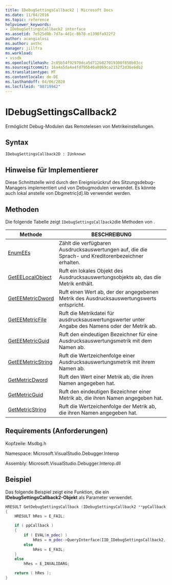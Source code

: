 ```yaml
---
title: IDebugSettingsCallback2 | Microsoft Docs
ms.date: 11/04/2016
ms.topic: reference
helpviewer_keywords:
- IDebugSettingsCallback2 interface
ms.assetid: 7e525d0b-7d7a-4d1c-8b78-e1398fa922f2
author: acangialosi
ms.author: anthc
manager: jillfra
ms.workload:
- vssdk
ms.openlocfilehash: 2c85b54f92970dca5d712b827019300f850b03cc
ms.sourcegitcommit: 16a4a5da4a4fd795b46a0869ca2152f2d36e6db2
ms.translationtype: MT
ms.contentlocale: de-DE
ms.lasthandoff: 04/06/2020
ms.locfileid: "80719942"
---
```

# <a name="idebugsettingscallback2"></a>IDebugSettingsCallback2
Ermöglicht Debug-Modulen das Remotelesen von Metrikeinstellungen.

## <a name="syntax"></a>Syntax

```
IDebugSettingsCallback2D : IUnknown
```

## <a name="notes-for-implementers"></a>Hinweise für Implementierer
Diese Schnittstelle wird durch den Ereignisrückruf des Sitzungsdebug-Managers implementiert und von Debugmodulen verwendet. Es könnte auch lokal anstelle von Dbgmetric[d].lib verwendet werden.

## <a name="methods"></a>Methoden
Die folgende Tabelle zeigt `IDebugSettingsCallback2`die Methoden von .

|Methode|BESCHREIBUNG|
|------------|-----------------|
|[EnumEEs](../../../extensibility/debugger/reference/idebugsettingscallback2-enumees.md)|Zählt die verfügbaren Ausdrucksauswertungen auf, die die Sprach- und Kreditorenbezeichner erhalten.|
|[GetEELocalObject](../../../extensibility/debugger/reference/idebugsettingscallback2-geteelocalobject.md)|Ruft ein lokales Objekt des Ausdrucksauswertungsobjekts ab, das die Metrik enthält.|
|[GetEEMetricDword](../../../extensibility/debugger/reference/idebugsettingscallback2-geteemetricdword.md)|Ruft einen Wert ab, der der angegebenen Metrik des Ausdrucksauswertungswerts entspricht.|
|[GetEEMetricFile](../../../extensibility/debugger/reference/idebugsettingscallback2-geteemetricfile.md)|Ruft die Metrikdatei für ausdrucksauswertungswerter unter Angabe des Namens oder der Metrik ab.|
|[GetEEMetricGuid](../../../extensibility/debugger/reference/idebugsettingscallback2-geteemetricguid.md)|Ruft den eindeutigen Bezeichner für eine Ausdrucksauswertungsmetrik mit dem Namen ab.|
|[GetEEMetricString](../../../extensibility/debugger/reference/idebugsettingscallback2-geteemetricstring.md)|Ruft die Wertzeichenfolge einer Ausdrucksauswertungsmetrik mit ihrem Namen ab.|
|[GetMetricDword](../../../extensibility/debugger/reference/idebugsettingscallback2-getmetricdword.md)|Ruft den Wert einer Metrik ab, die ihren Namen angegeben hat.|
|[GetMetricGuid](../../../extensibility/debugger/reference/idebugsettingscallback2-getmetricguid.md)|Ruft den eindeutigen Bezeichner einer Metrik ab, die ihren Namen angegeben hat.|
|[GetMetricString](../../../extensibility/debugger/reference/idebugsettingscallback2-getmetricstring.md)|Ruft die Wertzeichenfolge der Metrik ab, die ihren Namen angegeben hat.|

## <a name="requirements"></a>Requirements (Anforderungen)
Kopfzeile: Msdbg.h

Namespace: Microsoft.VisualStudio.Debugger.Interop

Assembly: Microsoft.VisualStudio.Debugger.Interop.dll

## <a name="example"></a>Beispiel
Das folgende Beispiel zeigt eine Funktion, die ein **IDebugSettingsCallback2-Objekt** als Parameter verwendet.

```cpp
HRESULT GetDebugSettingsCallback (IDebugSettingsCallback2 **ppCallback)
{
    HRESULT hRes = E_FAIL;

    if ( ppCallback )
    {
        if ( EVAL(m_pdec) )
            hRes = m_pdec->QueryInterface(IID_IDebugSettingsCallback2, (void **)ppCallback);
        else
            hRes = E_FAIL;
    }
    else
        hRes = E_INVALIDARG;

    return ( hRes );
}
```
